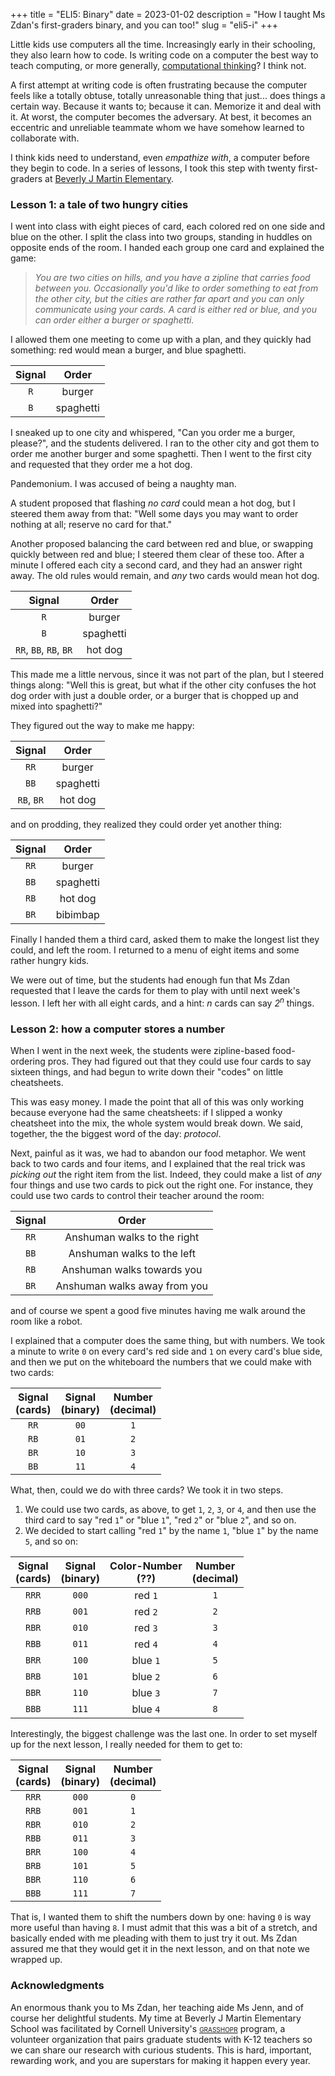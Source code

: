 +++
title = "ELI5: Binary"
date = 2023-01-02
description = "How I taught Ms Zdan's first-graders binary, and you can too!"
slug = "eli5-i"
+++

Little kids use computers all the time.
Increasingly early in their schooling, they also learn how to code.
Is writing code on a computer the best way to teach computing, or more generally, [computational thinking](https://www.cs.cmu.edu/~15110-s13/Wing06-ct.pdf)? I think not.

A first attempt at writing code is often frustrating because the computer feels like a totally obtuse, totally unreasonable thing that just... does things a certain way.
Because it wants to; because it can.
Memorize it and deal with it.
At worst, the computer becomes the adversary.
At best, it becomes an eccentric and unreliable teammate whom we have somehow learned to collaborate with.

I think kids need to understand, even _empathize with_, a computer before they begin to code.
In a series of lessons, I took this step with twenty first-graders at [Beverly J Martin Elementary](https://www.ithacacityschools.org/bjm).



### Lesson 1: a tale of two hungry cities

I went into class with eight pieces of card, each colored red on one
side and blue on the other. I split the class into two groups, standing
in huddles on opposite ends of the room. I handed each group one card
and explained the game:

> _You are two cities on hills, and you have a zipline that carries food
between you. Occasionally you'd like to order something to eat from the
other city, but the cities are rather far apart and you can only
communicate using your cards. A card is either red or blue, and you can
order either a burger or spaghetti._

I allowed them one meeting to come up with a plan, and they quickly had
something: red would mean a burger, and blue spaghetti.

<center>

| Signal | Order |
| :--: | :--: |
| `R` | burger |
| `B` | spaghetti |

</center>

I sneaked up to one city and whispered, "Can you order me a burger,
please?", and the students delivered. I ran to the other city and got
them to order me another burger and some spaghetti. Then I went to the
first city and requested that they order me a hot dog.

Pandemonium. I was accused of being a naughty man.

A student proposed that flashing *no card* could mean a hot dog, but I steered
them away from that: "Well some days you may want to order nothing at
all; reserve no card for that."

Another proposed balancing the card between red and blue, or swapping
quickly between red and blue; I steered them clear of these too. After a
minute I offered each city a second card, and they had an answer right
away. The old rules would remain, and *any* two cards would mean hot
dog.

<center>

| Signal | Order |
| :--: | :--: |
| `R` |     burger |
| `B` | spaghetti |
| `RR`, `BB`, `RB`, `BR` | hot dog |

</center>

This made me a little nervous, since it was not part of the plan, but I
steered things along: "Well this is great, but what if the other city
confuses the hot dog order with just a double order, or a burger that is
chopped up and mixed into spaghetti?"

They figured out the way to make me happy:

<center>

| Signal | Order |
| :--: | :--: |
| `RR` |     burger |
| `BB` | spaghetti |
| `RB`, `BR` | hot dog |

</center>

and on prodding, they realized they could order yet another thing:

<center>

| Signal | Order |
| :--: | :--: |
| `RR` |     burger |
| `BB` | spaghetti |
| `RB` | hot dog |
| `BR` | bibimbap |

</center>


Finally I handed them a third card, asked them to make the longest list
they could, and left the room. I returned to a menu of eight items and
some rather hungry kids.

We were out of time, but the students had enough fun that Ms Zdan
requested that I leave the cards for them to play with until next week's
lesson. I left her with all eight cards, and a hint:
_n_ cards can say _2<sup>n</sup>_ things.


### Lesson 2: how a computer stores a number

When I went in the next week, the students were zipline-based food-ordering pros.
They had figured out that they could use four cards to say sixteen things, and had begun to write down their "codes" on little cheatsheets.

This was easy money.
I made the point that all of this was only working because everyone had the same cheatsheets:
if I slipped a wonky cheatsheet into the mix, the whole system would break down.
We said, together, the the biggest word of the day: _protocol_.

Next, painful as it was, we had to abandon our food metaphor.
We went back to two cards and four items, and I explained that the real trick was _picking out_ the right item from the list.
Indeed, they could make a list of _any_ four things and use two cards to pick out the right one.
For instance, they could use two cards to control their teacher around the room:

<center>

| Signal | Order |
| :--: | :--: |
| `RR` | Anshuman walks to the right |
| `BB` | Anshuman walks to the left |
| `RB` | Anshuman walks towards you |
| `BR` | Anshuman walks away from you |

</center>

and of course we spent a good five minutes having me walk around the room like a robot.

I explained that a computer does the same thing, but with numbers.
We took a minute to write `0` on every card's red side and `1` on every card's blue side, and then we put on the whiteboard the numbers that we could make with two cards:

<center>

| Signal <br> (cards) | Signal <br> (binary) | Number <br> (decimal) |
| :---: | :---: | :--: |
| `RR` | `00` | `1` |
| `RB` | `01` | `2` |
| `BR` | `10` | `3` |
| `BB` | `11` | `4` |

</center>

What, then, could we do with three cards?
We took it in two steps.
1. We could use two cards, as above, to get `1`, `2`, `3`, or `4`, and then use the third card to say
"red `1`" or "blue `1`", "red `2`" or "blue `2`", and so on.
2. We decided to start calling "red `1`" by the name `1`, "blue `1`" by the name `5`, and so on:

<center>

| Signal <br> (cards) | Signal <br> (binary) | Color-Number <br> (??) | Number <br> (decimal) |
| :---: | :---: | :--: | :--: |
| `RRR` | `000` | red `1` | `1` |
| `RRB` | `001` | red `2` | `2` |
| `RBR` | `010` | red `3` | `3` |
| `RBB` | `011` | red `4` | `4` |
| `BRR` | `100` | blue `1` | `5` |
| `BRB` | `101` | blue `2` | `6` |
| `BBR` | `110` | blue `3` | `7` |
| `BBB` | `111` | blue `4` | `8` |

</center>

Interestingly, the biggest challenge was the last one.
In order to set myself up for the next lesson, I really needed for them to get to:

<center>

| Signal <br> (cards) | Signal <br> (binary) | Number <br> (decimal) |
| :---: | :---: | :--: |
| `RRR` | `000` | `0` |
| `RRB` | `001` | `1` |
| `RBR` | `010` | `2` |
| `RBB` | `011` | `3` |
| `BRR` | `100` | `4` |
| `BRB` | `101` | `5` |
| `BBR` | `110` | `6` |
| `BBB` | `111` | `7` |

</center>

That is, I wanted them to shift the numbers down by one: having `0` is way more useful than having `8`.
I must admit that this was a bit of a stretch, and basically ended with me pleading with them to just try it out.
Ms Zdan assured me that they would get it in the next lesson, and on that note we wrapped up.


### Acknowledgments

An enormous thank you to Ms Zdan, her teaching aide Ms Jenn, and
of course her delightful students.
My time at Beverly J Martin Elementary School was facilitated by Cornell
University's [<span style="font-variant: small-caps">grasshopr</span>](https://sites.google.com/view/grasshopratcornell/home) program, a volunteer organization
that pairs graduate students with K-12 teachers so we can share our
research with curious students. This is hard, important, rewarding work,
and you are superstars for making it happen every year.

